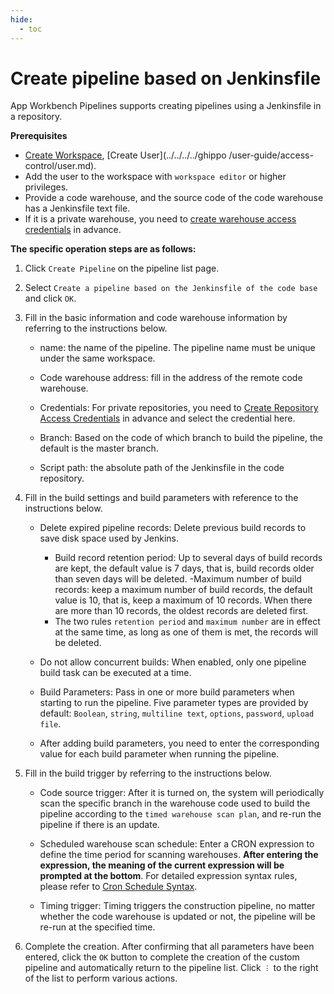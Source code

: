 ```yaml
---
hide:
  - toc
---
```


# Create pipeline based on Jenkinsfile

App Workbench Pipelines supports creating pipelines using a Jenkinsfile in a repository.

**Prerequisites**

- [Create Workspace](../../../../ghippo/user-guide/workspace/workspace.md), [Create User](../../../../ghippo /user-guide/access-control/user.md).
- Add the user to the workspace with `workspace editor` or higher privileges.
- Provide a code warehouse, and the source code of the code warehouse has a Jenkinsfile text file.
- If it is a private warehouse, you need to [create warehouse access credentials](../credential.md) in advance.

**The specific operation steps are as follows:**

1. Click `Create Pipeline` on the pipeline list page.

    <!--![]()screenshots-->

2. Select `Create a pipeline based on the Jenkinsfile of the code base` and click `OK`.

    <!--![]()screenshots-->

3. Fill in the basic information and code warehouse information by referring to the instructions below.

    - name: the name of the pipeline. The pipeline name must be unique under the same workspace.
    - Code warehouse address: fill in the address of the remote code warehouse.
    - Credentials: For private repositories, you need to [Create Repository Access Credentials](../credential.md) in advance and select the credential here.
    - Branch: Based on the code of which branch to build the pipeline, the default is the master branch.
    - Script path: the absolute path of the Jenkinsfile in the code repository.

        <!--![]()screenshots-->

4. Fill in the build settings and build parameters with reference to the instructions below.

    - Delete expired pipeline records: Delete previous build records to save disk space used by Jenkins.

        - Build record retention period: Up to several days of build records are kept, the default value is 7 days, that is, build records older than seven days will be deleted.
        -Maximum number of build records: keep a maximum number of build records, the default value is 10, that is, keep a maximum of 10 records. When there are more than 10 records, the oldest records are deleted first.
        - The two rules `retention period` and `maximum number` are in effect at the same time, as long as one of them is met, the records will be deleted.

    - Do not allow concurrent builds: When enabled, only one pipeline build task can be executed at a time.
    - Build Parameters: Pass in one or more build parameters when starting to run the pipeline. Five parameter types are provided by default: `Boolean`, `string`, `multiline text`, `options`, `password`, `upload file`.
    - After adding build parameters, you need to enter the corresponding value for each build parameter when running the pipeline.

        <!--![]()screenshots-->

5. Fill in the build trigger by referring to the instructions below.

    - Code source trigger: After it is turned on, the system will periodically scan the specific branch in the warehouse code used to build the pipeline according to the `timed warehouse scan plan`, and re-run the pipeline if there is an update.
    - Scheduled warehouse scan schedule: Enter a CRON expression to define the time period for scanning warehouses. **After entering the expression, the meaning of the current expression will be prompted at the bottom**. For detailed expression syntax rules, please refer to [Cron Schedule Syntax](https://kubernetes.io/zh-cn/docs/concepts/workloads/controllers/cron-jobs/#cron-schedule-syntax).
    - Timing trigger: Timing triggers the construction pipeline, no matter whether the code warehouse is updated or not, the pipeline will be re-run at the specified time.

        <!--![]()screenshots-->

6. Complete the creation. After confirming that all parameters have been entered, click the `OK` button to complete the creation of the custom pipeline and automatically return to the pipeline list. Click `︙` to the right of the list to perform various actions.

    <!--![]()screenshots-->